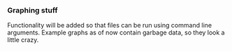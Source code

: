 ### Graphing stuff

Functionality will be added so that files can be run using command line arguments. Example graphs as of now contain garbage data, so they look a little crazy.
